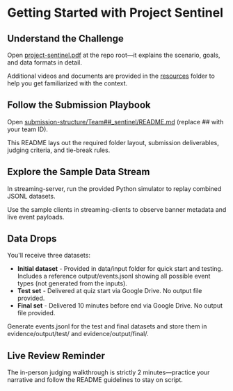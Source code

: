 # Getting Started with Project Sentinel

## Understand the Challenge

Open [project-sentinel.pdf](./project-sentinel.pdf) at the repo root—it explains the scenario, goals, and data formats in detail.

Additional videos and documents are provided in the [resources](./resources) folder to help you get familiarized with the context.

## Follow the Submission Playbook

Open [submission-structure/Team##_sentinel/README.md](./submission-structure/Team%23%23_sentinel/README.md) (replace ## with your team ID).

This README lays out the required folder layout, submission deliverables, judging criteria, and tie-break rules.

## Explore the Sample Data Stream

In streaming-server, run the provided Python simulator to replay combined JSONL datasets.

Use the sample clients in streaming-clients to observe banner metadata and live event payloads.

## Data Drops

You'll receive three datasets:

- **Initial dataset** - Provided in data/input folder for quick start and testing. Includes a reference output/events.jsonl showing all possible event types (not generated from the inputs).
- **Test set** - Delivered at quiz start via Google Drive. No output file provided.
- **Final set** - Delivered 10 minutes before end via Google Drive. No output file provided.

Generate events.jsonl for the test and final datasets and store them in evidence/output/test/ and evidence/output/final/.

## Live Review Reminder

The in-person judging walkthrough is strictly 2 minutes—practice your narrative and follow the README guidelines to stay on script.
